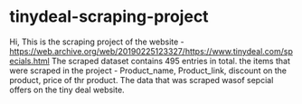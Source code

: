 # tinydeal-scraping-project
Hi, This is the scraping project of the website - https://web.archive.org/web/20190225123327/https://www.tinydeal.com/specials.html
The scraped dataset contains 495 entries in total. the items that were scraped in the project - Product_name, Product_link, discount on the product, price of thr product. 
The data that  was scraped wasof sepcial offers on the tiny deal website. 
